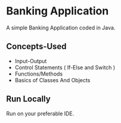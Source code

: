 
# Banking Application

A simple Banking Application coded in Java.


## Concepts-Used

- Input-Output 
- Control Statements ( If-Else and Switch )
- Functions/Methods
- Basics of Classes And Objects


## Run Locally

Run on your preferable IDE.
